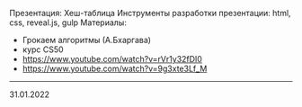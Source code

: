 Презентация: Хеш-таблица
Инструменты разработки презентации: html, css, reveal.js, gulp
Материалы:
 - Грокаем алгоритмы (А.Бхаргава)
 - курс CS50
 - <a href="https://www.youtube.com/watch?v=rVr1y32fDI0">https://www.youtube.com/watch?v=rVr1y32fDI0</a>
 - <a href="https://www.youtube.com/watch?v=9g3xte3Lf_M">https://www.youtube.com/watch?v=9g3xte3Lf_M</a>
 -------------------
31.01.2022